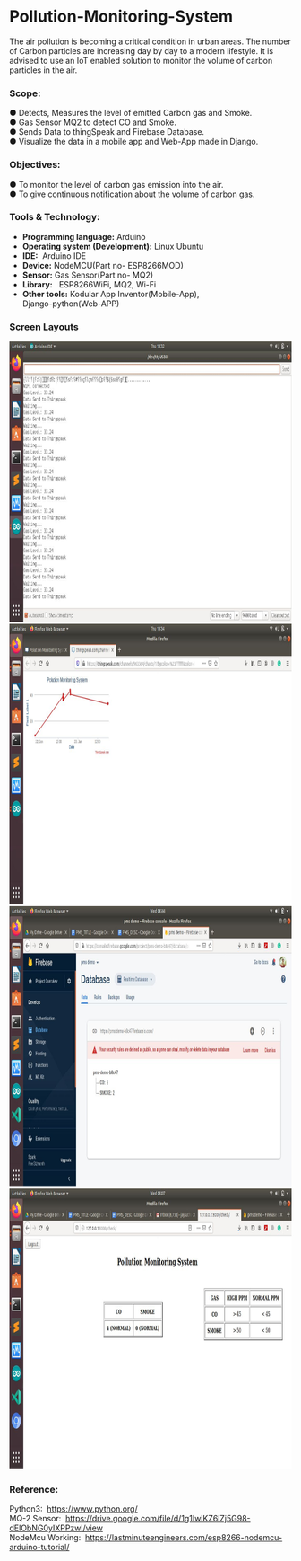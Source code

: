 # Pollution-Monitoring-System
The air pollution is becoming a critical condition in urban areas. The number of
Carbon particles are increasing day by day to a modern lifestyle. It is advised to
use an IoT enabled solution to monitor the volume of carbon particles in the air.

### Scope:
● Detects, Measures the level of emitted Carbon gas and Smoke.<br />
● Gas Sensor MQ2 to detect CO and Smoke.<br />
● Sends Data to thingSpeak and Firebase Database.<br />
●  Visualize the data in a mobile app and Web-App made in Django.



### Objectives:

● To monitor the level of carbon gas emission into the air.<br />
● To give continuous notification about the volume of carbon gas.


### Tools & Technology:

* **Programming language:**  Arduino
* **Operating system (Development):** Linux Ubuntu
* **IDE:** ​ Arduino IDE
* **Device:**
  NodeMCU(Part no- ESP8266MOD)
* **Sensor:**
Gas Sensor(Part no- MQ2)
* **Library:** ​ ​ ESP8266WiFi, MQ2, Wi-Fi
* **Other tools:**
Kodular App Inventor(Mobile-App),<br />
         Django-python(Web-APP)

### Screen Layouts

<img src="a1.png" alt="alt text" width="900" height="500"> 


<img src="a2.png" alt="alt text" width="900" height="500">


<img src="a3.png" alt="alt text" width="900" height="500">


<img src="a4.png" alt="alt text" width="900" height="500"> 


### Reference:

Python3: ​ https://www.python.org/ <br />
MQ-2 Sensor: ​ https://drive.google.com/file/d/1g1IwiKZ6lZj5G98-dElObNG0yIXPPzwl/view<br />
NodeMcu Working: ​ https://lastminuteengineers.com/esp8266-nodemcu-arduino-tutorial/



